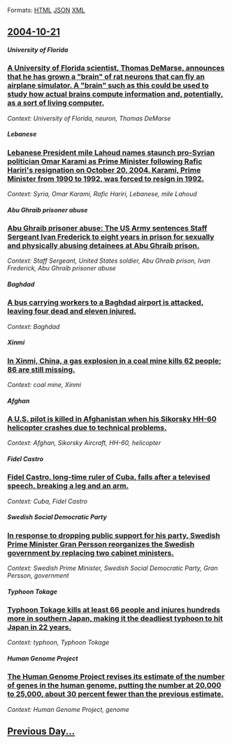 
Formats: [HTML](2004/10/21/index.html)  [JSON](2004/10/21/index.json)  [XML](2004/10/21/index.xml)  

## [2004-10-21](/news/2004/10/21/index.md)

##### University of Florida
### [ A University of Florida scientist, Thomas DeMarse, announces that he has grown a "brain" of rat neurons that can fly an airplane simulator. A "brain" such as this could be used to study how actual brains compute information and, potentially, as a sort of living computer. ](/news/2004/10/21/a-university-of-florida-scientist-thomas-demarse-announces-that-he-has-grown-a-brain-of-rat-neurons-that-can-fly-an-airplane-simulator.md)
_Context: University of Florida, neuron, Thomas DeMarse_

##### Lebanese
### [ Lebanese President mile Lahoud names staunch pro-Syrian politician Omar Karami as Prime Minister following Rafic Hariri's resignation on October 20, 2004. Karami, Prime Minister from 1990 to 1992, was forced to resign in 1992. ](/news/2004/10/21/lebanese-president-emile-lahoud-names-staunch-pro-syrian-politician-omar-karami-as-prime-minister-following-rafic-hariri-s-resignation-on-o.md)
_Context: Syria, Omar Karami, Rafic Hariri, Lebanese, mile Lahoud_

##### Abu Ghraib prisoner abuse
### [ Abu Ghraib prisoner abuse: The US Army sentences Staff Sergeant Ivan Frederick to eight years in prison for sexually and physically abusing detainees at Abu Ghraib prison. ](/news/2004/10/21/abu-ghraib-prisoner-abuse-the-us-army-sentences-staff-sergeant-ivan-frederick-to-eight-years-in-prison-for-sexually-and-physically-abusing.md)
_Context: Staff Sergeant, United States soldier, Abu Ghraib prison, Ivan Frederick, Abu Ghraib prisoner abuse_

##### Baghdad
### [ A bus carrying workers to a Baghdad airport is attacked, leaving four dead and eleven injured. ](/news/2004/10/21/a-bus-carrying-workers-to-a-baghdad-airport-is-attacked-leaving-four-dead-and-eleven-injured.md)
_Context: Baghdad_

##### Xinmi
### [ In Xinmi, China, a gas explosion in a coal mine kills 62 people; 86 are still missing. ](/news/2004/10/21/in-xinmi-china-a-gas-explosion-in-a-coal-mine-kills-62-people-86-are-still-missing.md)
_Context: coal mine, Xinmi_

##### Afghan
### [ A U.S. pilot is killed in Afghanistan when his Sikorsky HH-60 helicopter crashes due to technical problems. ](/news/2004/10/21/a-u-s-pilot-is-killed-in-afghanistan-when-his-sikorsky-hh-60-helicopter-crashes-due-to-technical-problems.md)
_Context: Afghan, Sikorsky Aircraft, HH-60, helicopter_

##### Fidel Castro
### [ Fidel Castro, long-time ruler of Cuba, falls after a televised speech, breaking a leg and an arm. ](/news/2004/10/21/fidel-castro-long-time-ruler-of-cuba-falls-after-a-televised-speech-breaking-a-leg-and-an-arm.md)
_Context: Cuba, Fidel Castro_

##### Swedish Social Democratic Party
### [ In response to dropping public support for his party, Swedish Prime Minister Gran Persson reorganizes the Swedish government by replacing two cabinet ministers. ](/news/2004/10/21/in-response-to-dropping-public-support-for-his-party-swedish-prime-minister-goran-persson-reorganizes-the-swedish-government-by-replacing.md)
_Context: Swedish Prime Minister, Swedish Social Democratic Party, Gran Persson, government_

##### Typhoon Tokage
### [ Typhoon Tokage kills at least 66 people and injures hundreds more in southern Japan, making it the deadliest typhoon to hit Japan in 22 years. ](/news/2004/10/21/typhoon-tokage-kills-at-least-66-people-and-injures-hundreds-more-in-southern-japan-making-it-the-deadliest-typhoon-to-hit-japan-in-22-yea.md)
_Context: typhoon, Typhoon Tokage_

##### Human Genome Project
### [ The Human Genome Project revises its estimate of the number of genes in the human genome, putting the number at 20,000 to 25,000, about 30 percent fewer than the previous estimate. ](/news/2004/10/21/the-human-genome-project-revises-its-estimate-of-the-number-of-genes-in-the-human-genome-putting-the-number-at-20-000-to-25-000-about-30.md)
_Context: Human Genome Project, genome_

## [Previous Day...](/news/2004/10/20/index.md)

